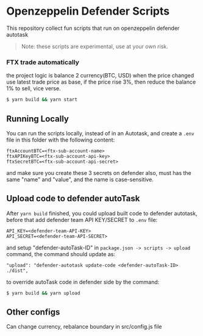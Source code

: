 # Openzeppelin Defender Scripts
This repository collect fun scripts that run on openzeppelin defender autotask

> Note: these scripts are experimental, use at your own risk.

### FTX trade automatically

the project logic is balance 2 currency(BTC, USD) when the price changed
use latest trade price as base, if the price rise 3%, then reduce the balance 1% to sell, vice verse.


```BASH
$ yarn build && yarn start
```

## Running Locally

You can run the scripts locally, instead of in an Autotask, and create a `.env` file in this folder with the following content:

```
ftxAccountBTC=<ftx-sub-account-name>
ftxAPIKeyBTC=<ftx-sub-account-api-key>
ftxSecretBTC=<ftx-sub-account-api-secret>
```

and make sure you create these 3 secrets on defender also, must has the same "name" and "value", and the name is case-sensitive.

## Upload code to defender autoTask

After `yarn build` finished, you could upload built code to defender autotask, before that add defender team API KEY/SECRET to `.env` file:

```
API_KEY=<defender-team-API-KEY>
API_SECRET=<defender-team-API-SECRET>
```
and setup "defender-autoTask-ID" in `package.json -> scripts -> upload` command,
the command should update as:

```
"upload": "defender-autotask update-code <defender-autoTask-ID> ./dist",
```

to override autoTask code in defender side by the command:

```BASH
$ yarn build && yarn upload
```

## Other configs

Can change currency, rebalance boundary in src/config.js file
